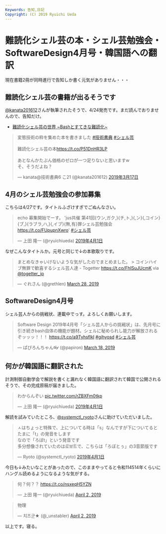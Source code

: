 ```yaml
---
Keywords: 告知,日記
Copyright: (C) 2019 Ryuichi Ueda
---
```


# 難読化シェル芸の本・シェル芸勉強会・SoftwareDesign4月号・韓国語への翻訳

現在書籍2冊が同時進行で告知しか書く元気がありません・・・

## 難読化シェル芸の書籍が出るそうです

[@kanata201612](https://twitter.com/kanata201612)さんが執筆されたそうで、4/24発売です。まだ読んでおりませんので、告知だけ。

* [難読化シェル芸の世界 ~Bashとすてきな難読化~](https://amzn.to/2TQg4nN)

<blockquote class="twitter-tweet" data-cards="hidden" data-lang="ja"><p lang="ja" dir="ltr">変態技術の粋を集めた本を書きました <a href="https://twitter.com/hashtag/%E6%8A%80%E8%A1%93%E6%9B%B8%E5%85%B8?src=hash&amp;ref_src=twsrc%5Etfw">#技術書典</a> <a href="https://twitter.com/hashtag/%E3%82%B7%E3%82%A7%E3%83%AB%E8%8A%B8?src=hash&amp;ref_src=twsrc%5Etfw">#シェル芸</a><br><br>難読化シェル芸の本<a href="https://t.co/P51DnHR3LP">https://t.co/P51DnHR3LP</a><br><br>あとなんかたぶん価格のゼロが一つ足りないと思いますw<br>そ、そうだよね？</p>&mdash; kanata@技術書典6 こ21 (@kanata201612) <a href="https://twitter.com/kanata201612/status/1107168763382644737?ref_src=twsrc%5Etfw">2019年3月17日</a></blockquote>
<script async src="https://platform.twitter.com/widgets.js" charset="utf-8"></script>



## 4月のシェル芸勉強会の参加募集

こちらは4/27です。タイトルふざけすぎでごぬんなさい。

<blockquote class="twitter-tweet" data-lang="ja"><p lang="ja" dir="ltr">echo 募集開始でーす。 &#39;jus共催 第41回{ウン,ガク,}{チ,ト,}{,ン}{,コイン}{ブ,}{ラブラ,ハ,}{,イブ}{無,有}罪シェル芸勉強会 <a href="https://t.co/FUpupnXwro">https://t.co/FUpupnXwro</a>&#39; <a href="https://twitter.com/hashtag/%E3%82%B7%E3%82%A7%E3%83%AB%E8%8A%B8?src=hash&amp;ref_src=twsrc%5Etfw">#シェル芸</a></p>&mdash; 上田 隆一 (@ryuichiueda) <a href="https://twitter.com/ryuichiueda/status/1112867186349993984?ref_src=twsrc%5Etfw">2019年4月1日</a></blockquote>
<script async src="https://platform.twitter.com/widgets.js" charset="utf-8"></script>

なぜこんなタイトルか。元号と同じで↓の本歌取りです。

<blockquote class="twitter-tweet" data-partner="tweetdeck"><p lang="ja" dir="ltr">まとめなきゃいけないような気がしたのでまとめました。 &gt; コインハイブ無罪で歓喜するシェル芸人達 - Togetter <a href="https://t.co/FhISuJUcmK">https://t.co/FhISuJUcmK</a> via <a href="https://twitter.com/togetter_jp?ref_src=twsrc%5Etfw">@togetter_jp</a></p>&mdash; ぐれさん (@grethlen) <a href="https://twitter.com/grethlen/status/1111263012848062464?ref_src=twsrc%5Etfw">March 28, 2019</a></blockquote>


## SoftwareDesign4月号

シェル芸人からの挑戦状、連載中でっす。よろしくお願いします。

<blockquote class="twitter-tweet" data-partner="tweetdeck"><p lang="ja" dir="ltr">Software Design 2019年4月号「シェル芸人からの挑戦状」は、先月号に引き続きbash自体の機能が題材。シェルに秘められし能力が解放されるぞッッッ！！！ <a href="https://t.co/a9TyhsflkI">https://t.co/a9TyhsflkI</a> <a href="https://twitter.com/hashtag/gihyosd?src=hash&amp;ref_src=twsrc%5Etfw">#gihyosd</a> <a href="https://twitter.com/hashtag/%E3%82%B7%E3%82%A7%E3%83%AB%E8%8A%B8?src=hash&amp;ref_src=twsrc%5Etfw">#シェル芸</a></p>&mdash; ぱぴろんちゃん👓 (@papiron) <a href="https://twitter.com/papiron/status/1107490284378558464?ref_src=twsrc%5Etfw">March 18, 2019</a></blockquote>


## 何かが韓国語に翻訳された

計測制御自動学会で解説を書くと漏れなく韓国語に翻訳されて韓国で公開されるそうで、その完成原稿が届きました。

<blockquote class="twitter-tweet" data-lang="ja"><p lang="ja" dir="ltr">わからんぞい <a href="https://t.co/rZBXFm0tkp">pic.twitter.com/rZBXFm0tkp</a></p>&mdash; 上田 隆一 (@ryuichiueda) <a href="https://twitter.com/ryuichiueda/status/1112720716632186881?ref_src=twsrc%5Etfw">2019年4月1日</a></blockquote>

解読を試みていたところ、[@systemctl_ryoto](https://twitter.com/systemctl_ryoto)さんに助けていただいました。

<blockquote class="twitter-tweet" data-lang="ja"><p lang="ja" dir="ltr">ㅅはちょっと特殊で、上についてる時は「s」なんですが下についてるとたまに「t」の発音をします<br>なので「ろぼt」という発音です<br>多分想像されていたのは로보트で、こちらは「ろぼとぅ」の3音節版です</p>&mdash; Ryoto (@systemctl_ryoto) <a href="https://twitter.com/systemctl_ryoto/status/1112723038963822592?ref_src=twsrc%5Etfw">2019年4月1日</a></blockquote>

今日も↓みたいなことがあったので、このままやってると令和114514年くらいにハングル読めるようになるような気がする。

<blockquote class="twitter-tweet" data-partner="tweetdeck"><p lang="ja" dir="ltr">何？何？？ <a href="https://t.co/nsxeqH5YZN">https://t.co/nsxeqH5YZN</a></p>&mdash; 上田 隆一 (@ryuichiueda) <a href="https://twitter.com/ryuichiueda/status/1113074949055381504?ref_src=twsrc%5Etfw">April 2, 2019</a></blockquote>


<blockquote class="twitter-tweet" data-partner="tweetdeck"><p lang="ja" dir="ltr">物理</p>&mdash; 치즈군★ (@_unstabler) <a href="https://twitter.com/_unstabler/status/1113075601361911810?ref_src=twsrc%5Etfw">April 2, 2019</a></blockquote>



以上です。寝る。
